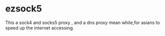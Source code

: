 ezsock5
=======

This a sock4 and socks5 proxy , and a dns proxy mean while,for asians to speed up the internet accessing.
